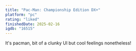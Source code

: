 ```yaml
---
title: "Pac-Man: Championship Edition DX+"
platform: "pc"
rating: "liked"
finishedDate: 2025-02-16
igdb: "16515"
---
```


It's pacman, bit of a clunky UI but cool feelings nonetheless!
